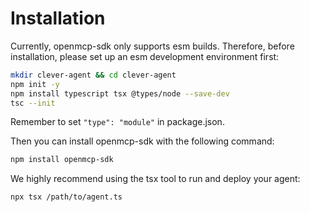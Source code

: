 # Installation

Currently, openmcp-sdk only supports esm builds. Therefore, before installation, please set up an esm development environment first:

```bash
mkdir clever-agent && cd clever-agent
npm init -y
npm install typescript tsx @types/node --save-dev
tsc --init
```

Remember to set `"type": "module"` in package.json.

Then you can install openmcp-sdk with the following command:

```bash
npm install openmcp-sdk
```

We highly recommend using the tsx tool to run and deploy your agent:

```bash
npx tsx /path/to/agent.ts
```